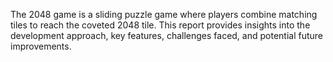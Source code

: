The 2048 game is a sliding puzzle game where players combine matching tiles to reach the coveted 2048 tile. This report provides insights into the development approach, key features, challenges faced, and potential future improvements.
